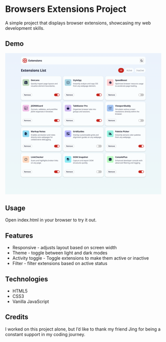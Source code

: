 # Browsers Extensions Project
A simple project that displays browser extensions, showcasing my web development skills.

## Demo
![project screenshot](assets/images/browser-extensions-list-screenshot.png)

## Usage
Open index.html in your browser to try it out.

## Features

- Responsive - adjusts layout based on screen width
- Theme - toggle between light and dark modes
- Activity toggle - Toggle extensions to make them active or inactive
- Filter - filter extensions based on active status

## Technologies
- HTML5
- CSS3
- Vanilla JavaScript

## Credits
I worked on this project alone, but I’d like to thank my friend Jing for being a constant support in my coding journey.